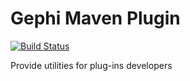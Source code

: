 # Gephi Maven Plugin

[![Build Status](https://travis-ci.org/gephi/gephi-maven-plugin.svg?branch=master)](https://travis-ci.org/gephi/gephi-maven-plugin)

Provide utilities for plug-ins developers
